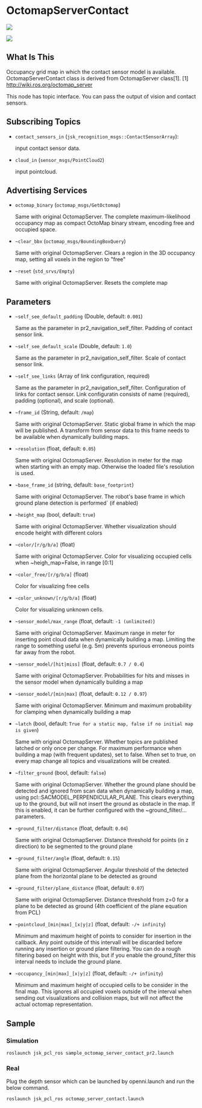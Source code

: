 # OctomapServerContact
![](images/octomap_server_contact.png)

![](images/octomap_server_contact_pr2.png)

## What Is This
Occupancy grid map in which the contact sensor model is available.
OctomapServerContact class is derived from OctomapServer class[1].
[1] http://wiki.ros.org/octomap_server

This node has topic interface.
You can pass the output of vision and contact sensors.

## Subscribing Topics
* `contact_sensors_in` (`jsk_recognition_msgs::ContactSensorArray`):

   input contact sensor data.
* `cloud_in` (`sensor_msgs/PointCloud2`)

   input pointcloud.

## Advertising Services
* `octomap_binary` (`octomap_msgs/GetOctomap`)

    Same with original OctomapServer.
    The complete maximum-likelihood occupancy map as compact OctoMap binary stream, encoding free and occupied space. 

* `~clear_bbx` (`octomap_msgs/BoundingBoxQuery`)

    Same with original OctomapServer.
    Clears a region in the 3D occupancy map, setting all voxels in the region to "free" 

* `~reset` (`std_srvs/Empty`)

    Same with original OctomapServer.
    Resets the complete map 

## Parameters
* `~self_see_default_padding` (Double, default: `0.001`)

  Same as the parameter in pr2_navigation_self_filter.
  Padding of contact sensor link.
* `~self_see_default_scale` (Double, default: `1.0`)

  Same as the parameter in pr2_navigation_self_filter.
  Scale of contact sensor link.
* `~self_see_links` (Array of link configuration, required)

  Same as the parameter in pr2_navigation_self_filter.
  Configuration of links for contact sensor.
  Link configuratin consists of name (required), padding (optional), and scale (optional).

* `~frame_id` (String, default: `/map`)

    Same with original OctomapServer.
    Static global frame in which the map will be published. A transform from sensor data to this frame needs to be available when dynamically building maps. 
* `~resolution` (float, default: `0.05`)

    Same with original OctomapServer.
    Resolution in meter for the map when starting with an empty map. Otherwise the loaded file's resolution is used. 

* `~base_frame_id` (string, default: `base_footprint`)

    Same with original OctomapServer.
    The robot's base frame in which ground plane detection is performed` (if enabled) 
* `~height_map` (bool, default: `true`)

    Same with original OctomapServer.
    Whether visualization should encode height with different colors 
* `~color/[r/g/b/a]` (float)

    Same with original OctomapServer.
    Color for visualizing occupied cells when ~heigh_map=False, in range [0:1] 
* `~color_free/[r/g/b/a]` (float)

    Color for visualizing free cells
* `~color_unknown/[r/g/b/a]` (float)

    Color for visualizing unknown cells.
* `~sensor_model/max_range` (float, default: `-1 (unlimited)`)

    Same with original OctomapServer.
    Maximum range in meter for inserting point cloud data when dynamically building a map. Limiting the range to something useful (e.g. 5m) prevents spurious erroneous points far away from the robot. 
* `~sensor_model/[hit|miss]` (float, default: `0.7 / 0.4`)

    Same with original OctomapServer.
    Probabilities for hits and misses in the sensor model when dynamically building a map 
* `~sensor_model/[min|max]` (float, default: `0.12 / 0.97`)

    Same with original OctomapServer.
    Minimum and maximum probability for clamping when dynamically building a map 
* `~latch` (bool, default: `True for a static map, false if no initial map is given`)

    Same with original OctomapServer.
    Whether topics are published latched or only once per change. For maximum performance when building a map (with frequent updates), set to false. When set to true, on every map change all topics and visualizations will be created. 
* `~filter_ground` (bool, default: `false`)

    Same with original OctomapServer.
    Whether the ground plane should be detected and ignored from scan data when dynamically building a map, using pcl::SACMODEL_PERPENDICULAR_PLANE. This clears everything up to the ground, but will not insert the ground as obstacle in the map. If this is enabled, it can be further configured with the ~ground_filter/... parameters. 
* `~ground_filter/distance` (float, default: `0.04`)

    Same with original OctomapServer.
    Distance threshold for points (in z direction) to be segmented to the ground plane 
* `~ground_filter/angle` (float, default: `0.15`)

    Same with original OctomapServer.
    Angular threshold of the detected plane from the horizontal plane to be detected as ground 
* `~ground_filter/plane_distance` (float, default: `0.07`)

    Same with original OctomapServer.
    Distance threshold from z=0 for a plane to be detected as ground (4th coefficient of the plane equation from PCL) 
* `~pointcloud_[min|max]_[x|y|z]` (float, default: `-/+ infinity`)

    Minimum and maximum height of points to consider for insertion in the callback. Any point outside of this intervall will be discarded before running any insertion or ground plane filtering. You can do a rough filtering based on height with this, but if you enable the ground_filter this interval needs to include the ground plane. 
* `~occupancy_[min|max]_[x|y|z]` (float, default: `-/+ infinity`)

    Minimum and maximum height of occupied cells to be consider in the final map. This ignores all occupied voxels outside of the interval when sending out visualizations and collision maps, but will not affect the actual octomap representation. 


## Sample
### Simulation
``
roslaunch jsk_pcl_ros sample_octomap_server_contact_pr2.launch
``

### Real
Plug the depth sensor which can be launched by openni.launch and run the below command.

``
roslaunch jsk_pcl_ros octomap_server_contact.launch
``
